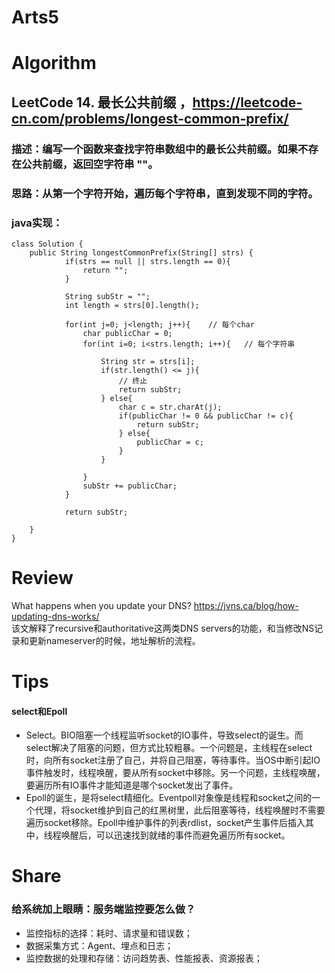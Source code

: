 Arts5
===

# Algorithm
## LeetCode 14. 最长公共前缀 ，<https://leetcode-cn.com/problems/longest-common-prefix/>
### 描述：编写一个函数来查找字符串数组中的最长公共前缀。如果不存在公共前缀，返回空字符串 ""。
### 思路：从第一个字符开始，遍历每个字符串，直到发现不同的字符。
### java实现：
    class Solution {
        public String longestCommonPrefix(String[] strs) {
                if(strs == null || strs.length == 0){
                    return "";
                }

                String subStr = "";
                int length = strs[0].length();

                for(int j=0; j<length; j++){	// 每个char
                    char publicChar = 0;
                    for(int i=0; i<strs.length; i++){	// 每个字符串

                        String str = strs[i];
                        if(str.length() <= j){
                            // 终止
                            return subStr;
                        } else{
                            char c = str.charAt(j);
                            if(publicChar != 0 && publicChar != c){
                                return subStr;
                            } else{
                                publicChar = c;
                            }
                        }

                    }
                    subStr += publicChar;
                }

                return subStr;

        }
    }

# Review
What happens when you update your DNS? 
<https://jvns.ca/blog/how-updating-dns-works/>  
该文解释了recursive和authoritative这两类DNS servers的功能，和当修改NS记录和更新nameserver的时候，地址解析的流程。

# Tips
#### select和Epoll
 - Select。BIO阻塞一个线程监听socket的IO事件，导致select的诞生。而select解决了阻塞的问题，但方式比较粗暴。一个问题是，主线程在select时，向所有socket注册了自己，并将自己阻塞，等待事件。当OS中断引起IO事件触发时，线程唤醒，要从所有socket中移除。另一个问题，主线程唤醒，要遍历所有IO事件才能知道是哪个socket发出了事件。
 - Epoll的诞生，是将select精细化。Eventpoll对象像是线程和socket之间的一个代理，将socket维护到自己的红黑树里，此后阻塞等待，线程唤醒时不需要遍历socket移除。Epoll中维护事件的列表rdlist，socket产生事件后插入其中，线程唤醒后，可以迅速找到就绪的事件而避免遍历所有socket。


# Share
### 给系统加上眼睛：服务端监控要怎么做？
 - 监控指标的选择：耗时、请求量和错误数；
 - 数据采集方式：Agent、埋点和日志；
 - 监控数据的处理和存储：访问趋势表、性能报表、资源报表；
